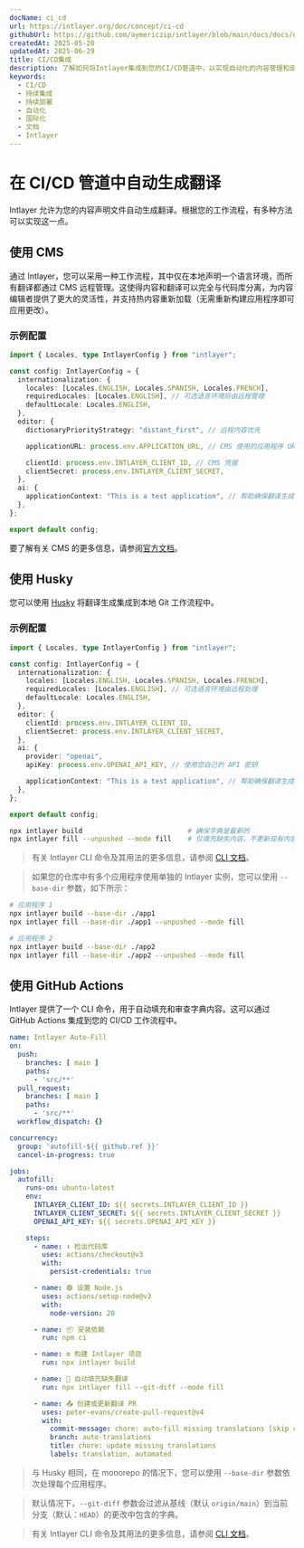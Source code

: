 ```yaml
---
docName: ci_cd
url: https://intlayer.org/doc/concept/ci-cd
githubUrl: https://github.com/aymericzip/intlayer/blob/main/docs/docs/en/CI_CD.md
createdAt: 2025-05-20
updatedAt: 2025-06-29
title: CI/CD集成
description: 了解如何将Intlayer集成到您的CI/CD管道中，以实现自动化的内容管理和部署。
keywords:
  - CI/CD
  - 持续集成
  - 持续部署
  - 自动化
  - 国际化
  - 文档
  - Intlayer
---
```


# 在 CI/CD 管道中自动生成翻译

Intlayer 允许为您的内容声明文件自动生成翻译。根据您的工作流程，有多种方法可以实现这一点。

## 使用 CMS

通过 Intlayer，您可以采用一种工作流程，其中仅在本地声明一个语言环境，而所有翻译都通过 CMS 远程管理。这使得内容和翻译可以完全与代码库分离，为内容编辑者提供了更大的灵活性，并支持热内容重新加载（无需重新构建应用程序即可应用更改）。

### 示例配置

```ts fileName="intlayer.config.ts"
import { Locales, type IntlayerConfig } from "intlayer";

const config: IntlayerConfig = {
  internationalization: {
    locales: [Locales.ENGLISH, Locales.SPANISH, Locales.FRENCH],
    requiredLocales: [Locales.ENGLISH], // 可选语言环境将由远程管理
    defaultLocale: Locales.ENGLISH,
  },
  editor: {
    dictionaryPriorityStrategy: "distant_first", // 远程内容优先

    applicationURL: process.env.APPLICATION_URL, // CMS 使用的应用程序 URL

    clientId: process.env.INTLAYER_CLIENT_ID, // CMS 凭据
    clientSecret: process.env.INTLAYER_CLIENT_SECRET,
  },
  ai: {
    applicationContext: "This is a test application", // 帮助确保翻译生成的一致性
  },
};

export default config;
```

要了解有关 CMS 的更多信息，请参阅[官方文档](https://github.com/aymericzip/intlayer/blob/main/docs/docs/zh/intlayer_CMS.md)。

## 使用 Husky

您可以使用 [Husky](https://typicode.github.io/husky/) 将翻译生成集成到本地 Git 工作流程中。

### 示例配置

```ts fileName="intlayer.config.ts"
import { Locales, type IntlayerConfig } from "intlayer";

const config: IntlayerConfig = {
  internationalization: {
    locales: [Locales.ENGLISH, Locales.SPANISH, Locales.FRENCH],
    requiredLocales: [Locales.ENGLISH], // 可选语言环境由远程处理
    defaultLocale: Locales.ENGLISH,
  },
  editor: {
    clientId: process.env.INTLAYER_CLIENT_ID,
    clientSecret: process.env.INTLAYER_CLIENT_SECRET,
  },
  ai: {
    provider: "openai",
    apiKey: process.env.OPENAI_API_KEY, // 使用您自己的 API 密钥

    applicationContext: "This is a test application", // 帮助确保翻译生成的一致性
  },
};

export default config;
```

```bash fileName=".husky/pre-push"
npx intlayer build                          # 确保字典是最新的
npx intlayer fill --unpushed --mode fill    # 仅填充缺失内容，不更新现有内容
```

> 有关 Intlayer CLI 命令及其用法的更多信息，请参阅 [CLI 文档](https://github.com/aymericzip/intlayer/blob/main/docs/docs/zh/intlayer_cli.md)。

> 如果您的仓库中有多个应用程序使用单独的 Intlayer 实例，您可以使用 `--base-dir` 参数，如下所示：

```bash fileName=".husky/pre-push"
# 应用程序 1
npx intlayer build --base-dir ./app1
npx intlayer fill --base-dir ./app1 --unpushed --mode fill

# 应用程序 2
npx intlayer build --base-dir ./app2
npx intlayer fill --base-dir ./app2 --unpushed --mode fill
```

## 使用 GitHub Actions

Intlayer 提供了一个 CLI 命令，用于自动填充和审查字典内容。这可以通过 GitHub Actions 集成到您的 CI/CD 工作流程中。

```yaml fileName=".github/workflows/intlayer-translate.yml"
name: Intlayer Auto-Fill
on:
  push:
    branches: [ main ]
    paths:
      - 'src/**'
  pull_request:
    branches: [ main ]
    paths:
      - 'src/**'
  workflow_dispatch: {}

concurrency:
  group: 'autofill-${{ github.ref }}'
  cancel-in-progress: true

jobs:
  autofill:
    runs-on: ubuntu-latest
    env:
      INTLAYER_CLIENT_ID: ${{ secrets.INTLAYER_CLIENT_ID }}
      INTLAYER_CLIENT_SECRET: ${{ secrets.INTLAYER_CLIENT_SECRET }}
      OPENAI_API_KEY: ${{ secrets.OPENAI_API_KEY }}

    steps:
      - name: ⬇️ 检出代码库
        uses: actions/checkout@v3
        with:
          persist-credentials: true

      - name: 🟢 设置 Node.js
        uses: actions/setup-node@v3
        with:
          node-version: 20

      - name: 📦 安装依赖
        run: npm ci

      - name: ⚙️ 构建 Intlayer 项目
        run: npx intlayer build

      - name: 🤖 自动填充缺失翻译
        run: npx intlayer fill --git-diff --mode fill

      - name: 📤 创建或更新翻译 PR
        uses: peter-evans/create-pull-request@v4
        with:
          commit-message: chore: auto-fill missing translations [skip ci]
          branch: auto-translations
          title: chore: update missing translations
          labels: translation, automated
```

> 与 Husky 相同，在 monorepo 的情况下，您可以使用 `--base-dir` 参数依次处理每个应用程序。

> 默认情况下，`--git-diff` 参数会过滤从基线（默认 `origin/main`）到当前分支（默认：`HEAD`）的更改中包含的字典。

> 有关 Intlayer CLI 命令及其用法的更多信息，请参阅 [CLI 文档](https://github.com/aymericzip/intlayer/blob/main/docs/docs/zh/intlayer_cli.md)。
